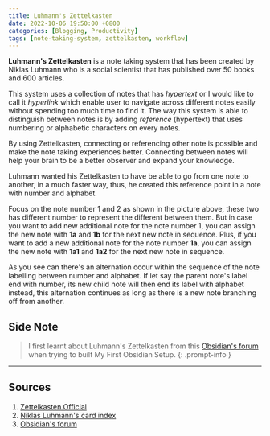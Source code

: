 ```yaml
---
title: Luhmann's Zettelkasten
date: 2022-10-06 19:50:00 +0800
categories: [Blogging, Productivity]
tags: [note-taking-system, zettelkasten, workflow]
---
```

**Luhmann's Zettelkasten** is  a note taking system that has been created by Niklas Luhmann who is a social scientist that has published over 50 books and 600 articles.

This system uses a collection of notes that has *hypertext* or I would like to call it *hyperlink*  which enable user to navigate across different notes easily without spending too much time to find it.  The way this system is able to distinguish between notes is by adding *reference* (hypertext) that uses numbering or alphabetic characters on every notes.  

By using Zettelkasten, connecting or referencing other note is possible and make the note taking experiences better. Connecting between notes will help your brain to be a better observer and expand your knowledge.

Luhmann wanted his Zettelkasten to have be able to go from one note to another, in a much faster way, thus, he created this reference point in a note with number and alphabet.

Focus on the note number 1 and 2 as shown in the picture above, these two has different number to represent the different between them. But in case you want to add new additional note for the note number 1, you can assign the new note with **1a** and **1b** for the next new note in sequence. Plus, if you want to add a new additional note for the note number **1a**, you can assign the new note with **1a1** and **1a2** for the next new note in sequence.

As you see can there's an alternation occur within the sequence of the note labelling between number and alphabet. If let say the parent note's label end with number, its new child note will then end its label with alphabet instead, this alternation continues as long as there is a new note branching off from another.  

## Side Note

> I first learnt about Luhmann's Zettelkasten from this [Obsidian's forum](https://forum.obsidian.md/t/one-vault-vs-multiple-vaults/1445) when trying to built My First Obsidian Setup.
{: .prompt-info }

---

## Sources

1. [Zettelkasten Official](https://zettelkasten.de/)
2. [Niklas Luhmann's card index](chrome-extension://efaidnbmnnnibpcajpcglclefindmkaj/https://pub.uni-bielefeld.de/download/2942475/2942530/jschmidt_2016_niklas%20luhmanns%20card%20index.pdf)
3. [Obsidian's forum](https://forum.obsidian.md/t/one-vault-vs-multiple-vaults/1445)
